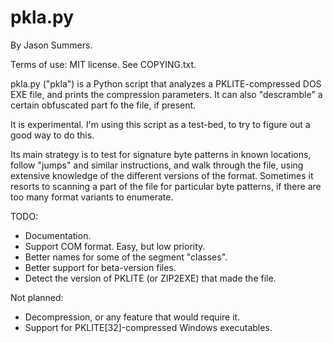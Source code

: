 # pkla.py

By Jason Summers.

Terms of use: MIT license. See COPYING.txt.

pkla.py ("pkla") is a Python script that analyzes a PKLITE-compressed DOS
EXE file, and prints the compression parameters. It can also "descramble"
a certain obfuscated part fo the file, if present.

It is experimental. I'm using this script as a test-bed, to try to figure
out a good way to do this.

Its main strategy is to test for signature byte patterns in known
locations, follow "jumps" and similar instructions, and walk through the
file, using extensive knowledge of the different versions of the format.
Sometimes it resorts to scanning a part of the file for particular byte
patterns, if there are too many format variants to enumerate.

TODO:
* Documentation.
* Support COM format. Easy, but low priority.
* Better names for some of the segment "classes".
* Better support for beta-version files.
* Detect the version of PKLITE (or ZIP2EXE) that made the file.

Not planned:
* Decompression, or any feature that would require it.
* Support for PKLITE[32]-compressed Windows executables.
